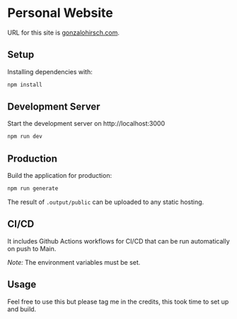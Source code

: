 # Personal Website

URL for this site is [gonzalohirsch.com](https://gonzalohirsch.com).

## Setup

Installing dependencies with:

```bash
npm install
```

## Development Server

Start the development server on http://localhost:3000

```bash
npm run dev
```

## Production

Build the application for production:

```bash
npm run generate
```

The result of `.output/public` can be uploaded to any static hosting.

## CI/CD

It includes Github Actions workflows for CI/CD that can be run automatically on push to Main.

*Note:* The environment variables must be set.

## Usage

Feel free to use this but please tag me in the credits, this took time to set up and build.
